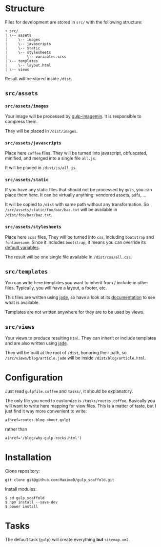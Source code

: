 # Structure

Files for development are stored in `src/`
with the following structure:

```
+ src/
| \-- assets
|     \-- images
|     \-- javascripts
|     \-- static
|     \-- stylesheets
|         \-- variables.scss
| \-- templates
|     \-- layout.html
| \-- views
```

Result will be stored inside `/dist`.

## `src/assets`

### `src/assets/images`

Your image will be processed by [gulp-imagemin](https://www.npmjs.com/package/gulp-imagemin).
It is responsible to compress them.

They will be placed in `/dist/images`.

### `src/assets/javascripts`

Place here `coffee` files.
They will be turned into javascript, obfuscated, minified,
and merged into a single file `all.js`.

It will be placed in `/dist/js/all.js`.


### `src/assets/static`

If you have any static files that should not be processed by `gulp`,
you can place them here.
It can be virtually anything: vendored assets, `pdfs`, …

It will be copied to `/dist` with same path without any transformation.
So `/src/assets/static/foo/bar/baz.txt` will be available in `/dist/foo/bar/baz.txt`.


### `src/assets/stylesheets`

Place here `scss` files,
They will be turned into `css`, including `bootstrap` and `fontawesome`.
Since it includes `bootstrap`, it means you can override its [default variables](https://github.com/twbs/bootstrap/blob/master/less/variables.less).

The result will be one single file available in `/dist/css/all.css`.

## `src/templates`

You can write here templates you want to inherit from / include in other files.
Typically, you will have a layout, a footer, etc.

This files are written using [jade](http://jade-lang.com/),
so have a look at its [documentation](http://jade-lang.com/reference/) to see what is available.

Templates are not written anywhere for they are to be used by views.

## `src/views`

Your views to produce resulting `html`.
They can inherit or include templates and are also written using [jade](http://jade-lang.com/).

They will be built at the root of `/dist`, honoring their path,
so `/src/views/blog/article.jade` will be inside `/dist/blog/article.html`.


# Configuration

Just read `gulpfile.coffee` and `tasks/`, it should be explanatory.

The only file you need to customize is `/tasks/routes.coffee`.
Basically you will want to write here mapping for view files.
This is a matter of taste,
but I just find it way more convenient to write:
```jade
a(href=routes.blog.about_gulp)
```
rather than
```jade
a(href='/blog/why-gulp-rocks.html')
```


# Installation

Clone repository:

```
git clone git@github.com:MaximeD/gulp_scaffold.git
```

Install modules:

```
$ cd gulp_scaffold
$ npm install --save-dev
$ bower install
```

# Tasks

The default task (`gulp`) will create everything **but** `sitemap.xml`.
